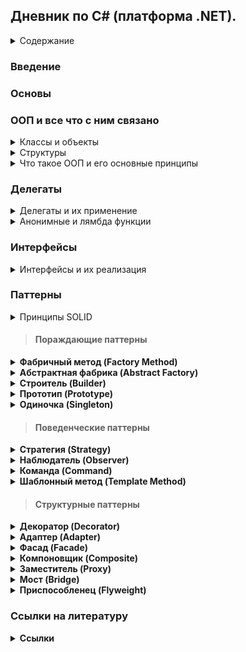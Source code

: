 ## Дневник по C# (платформа .NET).

<details><summary>Содержание</summary>
  
- <details><summary>Документация по C#</summary>
  <ul>
      <li><a href="#введение-в-c">Введение в C#</a></li>
      <li><a href="#основы-программирования">Основы программирования</a></li>
      <li><a href="#ооп-и-все-что-с-ним-связано">ООП и все что с ним связано</a></li>
      <li><a href="#обобщения">Обобщения</a></li>
      <li><a href="#делегаты">Делегаты</a></li>
      <li><a href="#интерфейсы">Интерфейсы</a></li>
      <li><a href="#паттерны">Паттерны</a></li>
      <li><a href="#коллекции">Коллекции</a></li>
      <li><a href="#ссылки-на-литературу">Ссылки на литературу</a></li>
  </ul>
  </details>

</details>

### Введение

### Основы

### ООП и все что с ним связано
<details><summary>Классы и объекты</summary>
Описанием объекта является класс, а объект представляет экземпляр этого класса. Можно еще провести следующую аналогию. У нас у всех есть некоторое представление о человеке, у которого есть имя, возраст, какие-то другие характеристики. То есть некоторый шаблон - этот шаблон можно назвать классом. Конкретное воплощение этого шаблона может отличаться, например, одни люди имеют одно имя, другие - другое имя. И реально существующий человек (фактически экземпляр данного класса) будет представлять объект этого класса.

```csharp
class название_класса
{
    // содержимое класса
}
```
- Поля и методы в классе
```csharp
class Person 
{
    public string name = "Undefined";   // Поле для имени
    public int age;                     // Поле для возвраста
 
    public void Print() // Метод
    {
        Console.WriteLine($"Имя: {name}  Возраст: {age}");
    }
}
```
- Конструкторы
В классе можно реализовать конструкторы котогрые при создании экземпляра класса будут производить какие-нибудь действия.
```csharp
class Person {
    public string name;
    public int age;
    public Person() {
        Console.WriteLine("Создание объекта Person");
        name = "Tom";
        age = 37;
    }
}
```

Так же существуют конструкторы по умолчанию, это такие конструкторы который не принимает никаких параметров.
```csharp
Person tom = new Person();  // создание объекта класса Person
 
// определение класса Person
class Person 
{
    public string name = "Undefined";
    public int age;
 
    public void Print()
    {
        Console.WriteLine($"Имя: {name}  Возраст: {age}");
    }
}
```

- Создание объекта(экземпляра) класса
```csharp
new конструктор_класса(параметры_конструктора);
```

- Обращение к функционалу
```csharp
экземпляр_класса.поле_класса
экземпляр_класса.метод_класса(параметры_метода)
```
```csharp
Person tom = new Person();  // создание объекта класса Person
 
// Получаем значение полей в переменные
string personName = tom.name;
int personAge = tom.age;
Console.WriteLine($"Имя: {personName}  Возраст {personAge}");   // Имя: Undefined  Возраст: 0
 
// устанавливаем новые значения полей
tom.name = "Tom";
tom.age = 37;
 
// обращаемся к методу Print
tom.Print();    // Имя: Tom  Возраст: 37
 
class Person 
{
    public string name = "Undefined";
    public int age;
 
    public void Print()
    {
        Console.WriteLine($"Имя: {name}  Возраст: {age}");
    }
}
```
</details>

<details><summary>Структуры</summary>
Такие типы как например int, double и т.д., по сути являются структурами. Для определения структуры применяется ключевое слово struct  
  
```csharp
struct имя_структуры
{
    // элементы структуры
}
```
  
В структуре как и в классах есть возможность хранить поля, определять методы и т.д.
```csharp
struct Person
{
    public string name;
    public int age;
    public void Print()
    {
        Console.WriteLine($"Имя: {name}  Возраст: {age}");
    }
}
```
Самый важный вопрос **в чем отличие структуры от класса**:
- Структуры являются типом значений и хранятся в стеке, в то время как классы являются ссылочным типом и ссылка на кучу в котогрой хранится класс находится в стеке.
- Структуры не могут наследоваться,т.к. не являются ссылочным типом, в отличии от классов у которых есть возможность наследования.
</details>


<details><summary>Что такое ООП и его основные принципы</summary>

**ООП** — это модель программирования, основными концепциями которой являются понятия объекта и класса. ООП даёт возможность создавать программы, ориентированные на объекты и их взаимодействие между собой, что делает код более организованным, гибким и лёгким в поддержке и модификации.

#### Основные принципы ООП:
1. **Инкапсуляция**  
   Это процесс сокрытия внутренней реализации объекта и предоставления доступа к его данным только через определённые методы или свойства.

Пример:
```csharp
public class Person
{
    private string name;
    public string Name
    {
        get { return name; }
        set { if (!string.IsNullOrEmpty(value)) name = value; }
    }
    private int age;
    public int Age
    {
        get { return age; }
        private set { if (value > 0) age = value; }
    }
    public Person(string name, int age)
    {
        Name = name;
        Age = age;
    }
    public void CelebrateBirthday()
    {
        Age++;
    }
}
```

2. **Наследование**  
   Это механизм, позволяющий создавать новые классы на основе уже существующих. Т.е. новый класс (наследник) может наследовать свойства и методы родительского класса, а также добавлять.

Пример:
```csharp
class Person
{
    public string Name { get; set;}
    public Person(string name)
    {
        Name = name;
    }
    public void Print()
    {
        Console.WriteLine(Name);
    }
}
 
class Employee : Person
{
    public string Company { get; set; }
    public Employee(string name, string company)
        : base(name)
    {
        Company = company;
    }
}
```
Но есть свои ограничения, а именно:  
- Классы множественное наследование, класс может наследоваться только от одного класса.
- При создании производного класса надо учитывать тип доступа к базовому классу - тип доступа к производному классу должен быть таким же, как и у базового класса, или более строгим. То есть, если базовый класс у нас имеет тип доступа internal, то производный класс может иметь тип доступа internal или private, но не public. Однако следует также учитывать, что если базовый и производный класс находятся в разных сборках (проектах), то в этом случае производый класс может наследовать только от класса, который имеет модификатор public.
- Если класс объявлен с модификатором sealed, то от этого класса нельзя наследовать и создавать производные классы.  

3. **Полиморфизм**  
   Это возможность одного метода или оператора иметь несколько форм или реализаций, в зависимости от типа объекта. Таким образом, разные объекты могут использовать одинаковые методы или свойства, но при этом они будут использоваться по-разному.

Пример:
```csharp
// Базовый класс
public class Animal
{
    // Виртуальный метод, который может быть переопределён
    public virtual void Speak()
    {
        Console.WriteLine("Animal makes a sound.");
    }

    // Невиртуальный метод - нельзя переопределить
    public void Eat()
    {
        Console.WriteLine("Animal is eating.");
    }
}

// Производный класс Dog
public class Dog : Animal
{
    // Переопределение виртуального метода
    public override void Speak()
    {
        Console.WriteLine("Dog barks.");
    }
}

// Производный класс Cat
public class Cat : Animal
{
    // Переопределение виртуального метода
    public override void Speak()
    {
        Console.WriteLine("Cat meows.");
    }
}

// Интерфейс
public interface IAnimalActions
{
    void Sleep(); // Метод интерфейса
}

// Производный класс Bird, реализующий интерфейс
public class Bird : Animal, IAnimalActions
{
    public override void Speak()
    {
        Console.WriteLine("Bird chirps.");
    }

    // Реализация метода интерфейса
    public void Sleep()
    {
        Console.WriteLine("Bird is sleeping.");
    }
}
```
4. **Астракция**  
   Это способ выделения общей сущности из множества конкретных объектов. Абстракция позволяет сконцентрироваться на существенных характеристиках объекта, а не на его деталях реализации. Через абстракцию создаются интерфейсы, которые могут быть использованы для обращения к различным объектам.
</details>

### Делегаты

<details><summary>Делегаты и их применение</summary>
Делегаты представляют такие объекты, которые указывают на методы. То есть делегаты - это указатели на методы и с помощью делегатов мы можем вызвать данные методы.

- Инициализация делегата
```csharp
Message mes;            // 2. Создаем переменную делегата
mes = Hello;            // 3. Присваиваем этой переменной адрес метода
mes();                  // 4. Вызываем метод
 
void Hello() => Console.WriteLine("Hello METANIT.COM");
 
delegate void Message(); // 1. Объявляем делегат
```
При этом делегаты необязательно могут указывать только на методы, которые определены в том же классе, где определена переменная делегата. Это могут быть также методы из других классов и структур.
```csharp
Message message1 = Welcome.Print;
Message message2 = new Hello().Display;
 
message1(); // Welcome
message2(); // Привет
 
delegate void Message();
 
class Welcome
{
    public static void Print() => Console.WriteLine("Welcome");
}
class Hello
{
    public void Display() => Console.WriteLine("Привет");
}
```
Рассмотрим определение и применение делегата, который принимает параметры и возвращает результат.
```csharp
Operation operation = Add;      // делегат указывает на метод Add
int result = operation(4, 5);   // фактически Add(4, 5)
Console.WriteLine(result);      // 9
     
operation = Multiply;           // теперь делегат указывает на метод Multiply
result = operation(4, 5);       // фактически Multiply(4, 5)
Console.WriteLine(result);      // 20
 
int Add(int x, int y) => x + y;
 
int Multiply(int x, int y) => x * y;
 
delegate int Operation(int x, int y);
```
Важное замечение, мы не можем присоить (добавить) ссылку на метод если у метода сиогнатура отличная от сигнатуры делегата.
```csharp
delegate void SomeDel(int a, double b); // существует такой делегат
void SomeMethod1(int g, double n) { } // пускай у нас есть такой метод
SomeDel gooddel = SomeMethod1; // в данном случае сигнатура метода и делегата одинаковые
// остальные же методы не соответсвуют сигнатуре 
double SomeMethod2(int g, double n) { return g + n; }
void SomeMethod3(double n, int g) { }
void SomeMethod4(ref int g, double n) { }
void SomeMethod5(out int g, double n) { g = 6; }

```
- Добавление ссылки и удаление ссылкина метод
Добавление ссылки на метод происходит при помощи операции "+=".
```csharp
Message message = Hello;
message += HowAreYou;  // теперь message указывает на два метода
message();              // вызываются оба метода - Hello и HowAreYou
 
void Hello() => Console.WriteLine("Hello");
void HowAreYou() => Console.WriteLine("How are you?");
 
delegate void Message();
```
Удаление ссылки на метод происходит при помощи операции "-=".
При удалении следует учитывать, что если делегат содержит несколько ссылок на один и тот же метод, то операция -= начинает поиск с конца списка вызова делегата и удаляет только первое найденное вхождение.
```csharp
Message? message = Hello; 
message += HowAreYou;
message();  // вызываются все методы из message
message -= HowAreYou;   // удаляем метод HowAreYou
if (message != null) message(); // вызывается метод Hello
```
Важно учесть что список вызовов делегата может быть пустым, в таком случает ему присваивается значение null. Поэтому при вызове делегата лучше сего использовать .Invoke, т.к. он не вызовит исключение, как, например, в следующем случае.

Вызов делегата без использования Invoke
```csharp
Message? mes;
//mes();        // ! Ошибка: делегат равен null
 
Operation? op = Add;
op -= Add;      // делегат op пуст
int n = op(3, 4);       // !Ошибка: делегат равен null
```

Вызов делегата с использованием Invoke
```csharp
Message? mes = null;
mes?.Invoke();        // ошибки нет, делегат просто не вызывается
 
Operation? op = Add;
op -= Add;          // делегат op пуст
int? n = op?.Invoke(3, 4);   // ошибки нет, делегат просто не вызывается, а n = null
```
- Обобщенные делегаты
```csharp
Operation<decimal, int> squareOperation = Square; // в данном случае у нас на выход подается переменная типа decimal, а на вход int
decimal result1 = squareOperation(5); // вызов делегата
Console.WriteLine(result1);  // 25
 
Operation<int, int> doubleOperation = Double; // в данном случае у нас на выход подается переменная типа int, а на вход int
int result2 = doubleOperation(5);
Console.WriteLine(result2);  // 10
 
decimal Square(int n) => n * n;
int Double(int n) => n + n;
 
delegate T Operation<T, K>(K val); // инициализация обощенного делегата который полуает переменную какого-то типа K и возвращает переменную  какого-то типа T 
```
- Использование делегатов в качестве параметров в методах (функциях)
```csharp
DoOperation(5, 4, Add);         // 9
DoOperation(5, 4, Subtract);    // 1
DoOperation(5, 4, Multiply);    // 20
 
void DoOperation(int a, int b, Operation op)
{
    Console.WriteLine(op(a,b));
}
int Add(int x, int y) => x + y;
int Subtract(int x, int y) => x - y;
int Multiply(int x, int y) => x * y;
 
delegate int Operation(int x, int y);
```
Бывают и такие случаи когда нам небходимо возвращать в качестве результата ссылку на метод как в примере ниже.
```csharp
Operation operation = SelectOperation(OperationType.Add);
Console.WriteLine(operation(10, 4));    // 14
 
operation = SelectOperation(OperationType.Subtract);
Console.WriteLine(operation(10, 4));    // 6
 
operation = SelectOperation(OperationType.Multiply);
Console.WriteLine(operation(10, 4));    // 40
 
Operation SelectOperation(OperationType opType)
{
    switch (opType)
    {
        case OperationType.Add: return Add;
        case OperationType.Subtract: return Subtract;
        default: return Multiply;
    }
}
 
int Add(int x, int y) => x + y;
int Subtract(int x, int y) => x - y;
int Multiply(int x, int y) => x * y;
 
enum OperationType
{
    Add, Subtract, Multiply
}
delegate int Operation(int x, int y);
```
</details>

<details><summary>Анонимные и лямбда функции</summary>

1. **Анонимные функции**
  
  С делегатами тесно связаны анонимные методы. Анонимные методы используются для создания экземпляров делегатов.
  
```csharp
MessageHandler handler = delegate (string mes) // анонимная функция
{
    Console.WriteLine(mes); // инструкции
};
handler("hello world!");
 
delegate void MessageHandler(string message); // инициализация делегата
```
Другой пример анонимных методов - передача в качестве аргумента для параметра, который представляет делегат:
```csharp
ShowMessage("hello!", delegate (string mes)
{
    Console.WriteLine(mes);
});
 
static void ShowMessage(string message, MessageHandler handler)
{
    handler(message);
}
 
delegate void MessageHandler(string message);
```
Если анонимный метод использует параметры, то они должны соответствовать параметрам делегата. Если для анонимного метода не требуется параметров, то скобки с параметрами опускаются. При этом даже если делегат принимает несколько параметров, то в анонимном методе можно вовсе опустить параметры. Но лучше так не делать так ка читаемость кода из-за этого падает.
```csharp
MessageHandler handler = delegate
{
    Console.WriteLine("анонимный метод");
};
handler("hello world!");    // анонимный метод
 
delegate void MessageHandler(string message);
```
2. **Лямбда функции**
Экземпляр делегата так же можно инициализировать при помощи лямбда-выражений. Лямбда-выражения представляют собой упрощенную запись анонимных методов, которые  позволяют создать емкие лаконичные методы. 

Синтаксис лямбда выражений выглядит следующим образом
```csharp
(список_параметров) => выражение // '=>' - это и есть лямбда )))
```
- Лямбда-выражения без параметров
В ниже приведенном примере представленна лямбда-функция которая ничего не принимает и просто выводит слово "Hello" в консоль
```csharp
Message hello = () => Console.WriteLine("Hello");
hello();       // Hello
hello();       // Hello
hello();       // Hello
 
delegate void Message();
```
В случае если лямбда-выражению необходимо выполнить несколько операций, то эти операции помещаются в фигурные скобочки.
```csharp
Message hello = () =>
{
    Console.Write("Hello ");
    Console.WriteLine("World");
};
hello();
```
- Лямбда-выражения которые на вход принимают пармаетры
```csharp
Operation sum = (x, y) => Console.WriteLine($"{x} + {y} = {x + y}");
sum(1, 2);       // 1 + 2 = 3
sum(22, 14);    // 22 + 14 = 36
 
delegate void Operation(int x, int y);
```
В случае если мы применяем неявную типизацию (т.е. инициализируем нашу переменную делегата через var), обязательно надо указать тип параметров.

Неправильный вариант записи.
```csharp
var sum = (x, y) => Console.WriteLine($"{x} + {y} = {x + y}");   // ! Ошибка
```
Правильный вариант записи.
```csharp
var sum = (int x, int y) => Console.WriteLine($"{x} + {y} = {x + y}");
sum(1, 2);       // 1 + 2 = 3
sum(22, 14);    // 22 + 14 = 36
```
Так же лямбда-выражение может быть передана в качестве параметра метода
```csharp
int[] integers = { 1, 2, 3, 4, 5, 6, 7, 8, 9 };
 
// найдем сумму чисел больше 5
int result1 = Sum(integers, x => x > 5);
Console.WriteLine(result1); // 30
 
// найдем сумму четных чисел
int result2 = Sum(integers, x => x % 2 == 0);
Console.WriteLine(result2);  //20
 
int Sum(int[] numbers, IsEqual func)
{
    int result = 0;
    foreach (int i in numbers)
    {
        if (func(i))
            result += i;
    }
    return result;
}
 
delegate bool IsEqual(int x);
```
- Лямбда-ввырадения которые возвращают рузультат
```csharp
var sum = (int x, int y) => x + y;
int sumResult = sum(4, 5);                  // 9
Console.WriteLine(sumResult);               // 9
 
Operation multiply = (x, y) => x * y;
int multiplyResult = multiply(4, 5);        // 20
Console.WriteLine(multiplyResult);          // 20
 
delegate int Operation(int x, int y);
```
В случае если несколько выражений то тогда лябда-выражение будет выглядеть так
```csharp
var subtract = (int x, int y) =>
{
    if (x > y) return x - y;
    else return y - x;
};
int result1 = subtract(10, 6);  // 4 
Console.WriteLine(result1);     // 4
 
int result2 = subtract(-10, 6);  // 16
Console.WriteLine(result2);      // 16
```
В случае же если у нас лямбда-выражение возвращается в качестве результата
```csharp
Operation operation = SelectOperation(OperationType.Add);
Console.WriteLine(operation(10, 4));    // 14
 
operation = SelectOperation(OperationType.Subtract);
Console.WriteLine(operation(10, 4));    // 6
 
operation = SelectOperation(OperationType.Multiply);
Console.WriteLine(operation(10, 4));    // 40
 
Operation SelectOperation(OperationType opType)
{
    switch (opType)
    {
        case OperationType.Add: return (x, y) => x + y;
        case OperationType.Subtract: return (x, y) => x - y;
        default: return (x, y) => x * y;
    }
}
enum OperationType
{
    Add, Subtract, Multiply
}
delegate int Operation(int x, int y);
```
- Добавление и удаление действий в лямбда-выражении
Добавление и удаление дейстий происходит аналогично делегатма, т.е. при помощи "+=" и "-="
```csharp
var hello = () => Console.WriteLine("again");
 
var message = () => Console.Write("Ah shit, ");
message += () => Console.WriteLine("here we go "); // добавляем анонимное лямбда-выражение
message += hello;   // добавляем лямбда-выражение из переменной hello
message += Print;   // добавляем метод
 
message(); // вызов лямбды
Console.WriteLine("--------------"); // для разделения вывода
 
message -= Print;   // удаляем метод
message -= hello;   // удаляем лямбда-выражение из переменной hello
 
message?.Invoke();  // на случай, если в message больше нет действий
 
void Print() => Console.WriteLine("Welcome to C#");
```
</details>

### Интерфейсы
<details><summary>Интерфейсы и их реализация</summary>
&nbsp;&nbsp;&nbsp;Интерфейс представляет некое описание типа, набор компонентов, который должен иметь тип данных. И, собственно, мы не можем создавать объекты интерфейса напрямую с помощью конструктора, как например, в классах. В интерфейсе ни у одного из методов не должно быть тела. Это означает, что в интерфейсе вообще не предоставляется никакой реализации. В нем указывается только, что именно следует делать, но не как это делать. Как только интерфейс будет определен, он может быть реализован в любом количестве классов. Кроме того, в одном классе может быть реализовано любое количество интерфейсов. Для реализации интерфейса в классе должны быть предоставлены тела (т.е. конкретные реализации) методов, описанных в этом интерфейсе. Каждому классу предоставляется полная свобода для определения деталей своей собственной реализации интерфейса. Следовательно, один и тот же интерфейс может быть реализован в двух классах по-разному. Тем не менее в каждом из них должен поддерживаться один и тот же набор методов данного интерфейса. А в том коде, где известен такой интерфейс, могут использоваться объекты любого из этих двух классов, поскольку интерфейс для всех этих объектов остается одинаковым. Благодаря поддержке интерфейсов в C# может быть в полной мере реализован главный принцип полиморфизма: один интерфейс — множество методов.

Инициализация интерфейса выглядит следующим образом
```csharp
interface имя{ // Имя интерфеса обязательно должно начинаться с I
    возвращаемый_тип имя_метода_1 (список_параметров);
    возвращаемый_тип имя_метода_2 (список_параметров);
    // ...
    возвращаемый_тип имя_метода_N (список_параметров);
}
```
В объявлении методов интерфейса используются только их возвращаемый_тип и сигнатура. Они, по существу, являются абстрактными методами. Поэтому все методы интерфейса должны быть реализованы в каждом классе, включающем в себя этот интерфейс. В самом же интерфейсе методы неявно считаются открытыми, поэтому доступ к ним не нужно указывать явно.

Интерфейсы не могут содержать члены данных. В них нельзя также определить конструкторы, деструкторы или операторные методы. Но начиная с версии C# 8.0 интерфейсы поддерживают реализацию методов и свойств по умолчанию. 

- Методы по умолчанию

Допустим, у нас есть куча классов, которые реализуют некоторый интерфейс. Если мы добавим в этот интерфейс новый метод, то мы будем обязаны реализовать этот метод во всех классах, применяющих данный интерфейс. Иначе подобные классы просто не будут компилироваться. Теперь вместо реализации метода во всех классах нам достаточно определить его реализацию по умолчанию в интерфейсе. Если класс не реализует метод, будет применяться реализация по умолчанию.
```csharp
IMovable tom = new Person();
Car tesla = new Car();
tom.Move();     // Walking
tesla.Move();   // Driving
interface IMovable
{
    void Move() => Console.WriteLine("Walking");
}
class Person : IMovable { }
class Car : IMovable
{
    public void Move() => Console.WriteLine("Driving");
}
```
- Модификаторы которые можно использовать в интерфейсах
В интерфейсах можно использовать модификаторы public и internal. По умолчанию в интерфейсах определен модификатор public. В версии C# 11 можно определять статические поля, но они обязательно должны иметь модификатор public или internal.
- Пример реализации интерфейса
```csharp
using System;
using System.Collections.Generic;
using System.Linq;
using System.Text;

namespace ConsoleApplication1
{
    // Создаем два интерфейса, описывающих абстрактные методы 
    // арифметических операций и операций Sqrt и Sqr
    public interface IArOperation
    {
        // Определяем набор абстрактных методов
        int Sum();
        int Otr();
        int Prz();
        int Del();
    }

    public interface ISqrSqrt
    {
        int Sqr(int x);
        int Sqrt(int x);
    }

    // Данный класс реализует интерфейс IArOperation
    class A : IArOperation
    {
        int My_x, My_y;

        public int x
        {
            set { My_x = value; }
            get { return My_x; }
        }

        public int y
        {
            set { My_y = value; }
            get { return My_y; }
        }

        public A() { }
        public A(int x, int y)
        {
            this.x = x;
            this.y = y;
        }

        // Реализуем методы интерфейса
        public virtual int Sum()
        {
            return x + y;
        }

        public int Otr()
        {
            return x - y;
        }

        public int Prz()
        {
            return x * y;
        }

        public int Del()
        {
            return x / y;
        }

        // В данном классе так же можно реализовать собственные методы
        public virtual void rewrite()
        {
            Console.WriteLine("Переменная x: {0}\nПеременная y: {1}",x,y);
        }
    }

    // Данный класс унаследован от класса А, но при этом в нем не нужно
    // заново реализовывать интерфейс, но при этом можно переопределить
    // некоторые его методы
    class Aa : A
    {
        public int z;

        public Aa(int z, int x, int y)
            : base(x, y)
        {
            this.z = z;
        }

        // Переопределим метод Sum
        public override int Sum()
        {
            return base.x + base.y + z;
        }

        public override void rewrite()
        {
            base.rewrite();
            Console.WriteLine("Переменная z: " + z);
        }
    }

    // Данный класс унаследован от класса А, и при этом
    // реализует интерфейс ISqrSqrt
    class Ab : A, ISqrSqrt
    {
        public int Sqr(int x)
        {
            return x * x;
        }

        public int Sqrt(int x)
        {
            return (int)Math.Sqrt((double)(x));
        }
    }

    class Program
    {
        static void Main()
        {
            A obj1 = new A(x: 10, y: 12);
            Console.WriteLine("obj1: ");
            obj1.rewrite();
            Console.WriteLine("{0} + {1} = {2}",obj1.x,obj1.y,obj1.Sum());
            Console.WriteLine("{0} * {1} = {2}", obj1.x, obj1.y, obj1.Prz());
            Aa obj2 = new Aa(z: -3, x: 10, y: 14);
            Console.WriteLine("\nobj2: ");
            obj2.rewrite();
            Console.WriteLine("{0} + {1} + {3} = {2}", obj2.x, obj2.y, obj2.Sum(), obj2.z);

            Console.ReadLine();
        }
    }
}
```





</details> 

### Паттерны
<details><summary>Принципы SOLID</summary></details>

> #### Пораждающие паттерны

<details>
  <summary><b>Фабричный метод (Factory Method)</b></summary>

**Фабричный метод** — это паттерн который определяет интерфейс для создания объекта, позволяя подклассам выбирать, какой класс инстанцировать

**Когда применять:** Когда класс не знает заранее, объекты каких типов ему понадобятся, или когда требуется делегировать создание объектов подклассам.

### 🔹 Пример реализации (C#)

```csharp
  using System;
  
  // Абстрактный создатель
  public abstract class Creator {
      // Фабричный метод
      public abstract IProduct FactoryMethod();
      
      // Клиентский метод, использующий продукт
      public void AnOperation() {
          IProduct product = FactoryMethod();
          product.Operation();
      }
  }
  
  // Интерфейс продукта
  public interface IProduct {
      void Operation();
  }
  
  // Конкретный создатель
  public class ConcreteCreator : Creator {
      public override IProduct FactoryMethod() {
          return new ConcreteProduct();
      }
  }
  
  // Конкретный продукт
  public class ConcreteProduct : IProduct {
      public void Operation() {
          Console.WriteLine("ConcreteProduct operation.");
      }
  }
  
  // Класс для демонстрации вызовов
  public class Program {
      public static void Main() {
          Creator creator = new ConcreteCreator();
          creator.AnOperation();
          // Ожидаемый вывод: ConcreteProduct operation.
      }
  }
```

**Объяснение реализации:** Абстрактный класс Creator определяет метод FactoryMethod(), который реализуется в подклассе ConcreteCreator для создания конкретного продукта. Клиентский метод AnOperation() использует продукт, не зная его конкретного типа.

**Плюсы и минусы:**
Плюсы: расширяемость, слабая связь (слабая связь — это принцип, при котором классы менее зависимы друг от друга) между создателем и продуктом.
Минусы: может привести к увеличению количества классов.

</details>

<details>
  <summary><b>Абстрактная фабрика (Abstract Factory)</b></summary>

**Абстрактная фабрика** — паттерн предоставляет интерфейс для создания семейств взаимосвязанных объектов без указания их конкретных классов.

**Когда применять:** При необходимости обеспечить совместимость наборов объектов и сменяемость «семейства» продуктов.

### 🔹 Пример реализации (C#)

```csharp
  using System;

  // Интерфейс фабрики
  public interface IAbstractFactory {
      IProductA CreateProductA();
      IProductB CreateProductB();
  }
  
  // Интерфейсы продуктов
  public interface IProductA {
      void FunctionA();
  }
  public interface IProductB {
      void FunctionB();
  }
  
  // Конкретная фабрика
  public class ConcreteFactory1 : IAbstractFactory {
      public IProductA CreateProductA() {
          return new ProductA1();
      }
      public IProductB CreateProductB() {
          return new ProductB1();
      }
  }
  
  // Конкретные продукты
  public class ProductA1 : IProductA {
      public void FunctionA() {
          Console.WriteLine("ProductA1 function.");
      }
  }
  public class ProductB1 : IProductB {
      public void FunctionB() {
          Console.WriteLine("ProductB1 function.");
      }
  }
  
  // Класс для демонстрации вызовов
  public class Program {
      public static void Main() {
          IAbstractFactory factory = new ConcreteFactory1();
          IProductA productA = factory.CreateProductA();
          IProductB productB = factory.CreateProductB();
          productA.FunctionA(); // Ожидаемый вывод: ProductA1 function.
          productB.FunctionB(); // Ожидаемый вывод: ProductB1 function.
      }
  }

```
**Объяснение реализации:** Интерфейс IAbstractFactory задаёт методы создания различных продуктов. Каждая конкретная фабрика (например, ConcreteFactory1) создаёт набор продуктов, гарантируя их совместимость.

**Плюсы и минусы:**

Плюсы: гарантированная совместимость продуктов, лёгкая смена семейств.

Минусы: усложнение кода при добавлении новых типов продуктов.

</details>


<details>
  <summary><b>Строитель (Builder)</b></summary>
  
**Строитель** — это паттерн который разделяет процесс конструирования сложного объекта и его представление, позволяя создавать разные представления, используя один и тот же процесс.

**Когда применять:** Когда создание объекта требует выполнения ряда шагов, и разные реализации могут создавать объекты с различной структурой.

### 🔹 Пример реализации (C#)

```csharp
  using System;
  using System.Collections.Generic;
  
  // Продукт – сложный объект
  public class Product {
      public List<string> Parts = new List<string>();
      public void Show() {
          Console.WriteLine(string.Join(", ", Parts));
      }
  }
  
  // Абстрактный строитель (задает поля)
  public abstract class Builder {
      protected Product product = new Product();
      public abstract void BuildPartA();
      public abstract void BuildPartB();
      public Product GetProduct() {
          return product;
      }
  }
  
  // Конкретный строитель (реализует интерфейс как ему надо)
  public class ConcreteBuilder : Builder {
      public override void BuildPartA() {
          product.Parts.Add("PartA");
      }
      public override void BuildPartB() {
          product.Parts.Add("PartB");
      }
  }
  
  // Директор, управляющий процессом строительства (реализует логику заданную строителем)
  public class Director {
      public void Construct(Builder builder) {
          builder.BuildPartA();
          builder.BuildPartB();
      }
  }
  
  // Класс для демонстрации вызовов
  public class Program {
      public static void Main() {
          Builder builder = new ConcreteBuilder();
          Director director = new Director();
          director.Construct(builder);
          Product product = builder.GetProduct();
          product.Show(); // Ожидаемый вывод: PartA, PartB
      }
  }

```

**Объяснение реализации:** Строитель инкапсулирует пошаговый процесс создания объекта. Директор управляет процессом, а конкретный строитель определяет детали сборки.

**Плюсы и минусы:**

Плюсы: гибкость создания, изоляция процесса конструирования.

Минусы: добавление дополнительных классов, усложнение структуры.
</details>

<details>
  <summary><b>Прототип (Prototype)</summary>

**Прототип** — это паттерн который создает объекты, копируя существующий экземпляр-прототип вместо создания нового с нуля.

**Когда применять:** Когда создание объекта затратно, и можно склонировать уже существующий экземпляр.

### 🔹 Пример реализации (C#)

```csharp
using System;

// Абстрактный прототип
public abstract class Prototype {
    public abstract Prototype Clone();
}

// Конкретный прототип
public class ConcretePrototype : Prototype {
    public int Field;
    public override Prototype Clone() {
        // Используем поверхностное копирование
        return (Prototype)this.MemberwiseClone();
    }
}

// Класс для демонстрации вызовов
public class Program {
    public static void Main() {
        ConcretePrototype prototype1 = new ConcretePrototype() { Field = 42 };
        ConcretePrototype prototype2 = (ConcretePrototype)prototype1.Clone();
        Console.WriteLine(prototype2.Field); // Ожидаемый вывод: 42
    }
}
```

**Объяснение реализации:** Метод Clone() выполняет копирование объекта (обычно поверхностное). Это позволяет быстро создавать новые объекты с тем же состоянием.

**Плюсы и минусы:** 

Плюсы: упрощённое создание, уменьшение зависимости от классов.

Минусы: сложности с глубоким копированием, проблемы при наличии ссылок на внешние объекты.

</details>

<details>
  <summary><b>Одиночка (Singleton)</b></summary>
  
**Одиночка** — это паттерн который гарантирует, что у класса есть только один экземпляр, и предоставляет к нему глобальную точку доступа.

**Когда применять:** Когда нужен единственный объект (например, для управления общими ресурсами или конфигурацией).

### 🔹 Пример реализации (C#)

```csharp
/// <summary>
/// База данных разделов. Реализация паттерна Singleton.
/// </summary>
public class SectionDatabase
{
        /// <summary>
        /// База данных разделов.
        /// </summary>
        private static SectionDatabase Database = null;

        /// <summary>
        /// Заблокированный объект.
        /// Служит для синхронизации потоков.
        /// </summary>
        private static object LockObject = new object(); 

        /// <summary>
        /// Список разделов.
        /// </summary>
        private List<Section> _sectionsList;

        /// <summary>
        /// Создает хранилище данных разделов.
        /// </summary>
        protected SectionDatabase()
        {
        }
	
        /// <summary>
        /// Инициализация хранилища данных разделов.
        /// </summary>
        /// <returns>Хранилище данных разделов.</returns>
        public static SectionDatabase Initialize()
        {
            if (Database == null)
            {
                lock (LockObject)
                {
                    if (Database == null)
                    {
                        Database = new SectionDatabase();
                    }
                }
            }

            return Database;
        }
}
```

**Объяснение реализации:**  

В данном классе создаем статическое поле, имеющее тот же тип, что и сам класс: SectionDatabase. По умолчанию он будет равен null, так как еще ни разу не был создан экземпляр данного класса.

Создаем заблокированный объект, который мы будем использовать для синхронизации. Это означает, что в критическую область кода потоки будут заходить по очереди.

Создаем список разделов, в который мы будем добавлять созданные разделы.
Создаем защищенный конструктор. Это необходимо для того, чтобы у нас не было возможности вызвать публичный конструктор, так как в этом случае мы не сможем контролировать количество созданных экземпляров класса SectionDatabase.

Добавляем публичный метод Initialize. Его назначение - инициализировать объект базы данных, а также проверять: если объект базы данных уже был создан, то необходимо возврать уже ранее созданный экземпляр. Также не забываем про использование синхронизации для критической секции.


**Плюсы и минусы:** 

Преимущества паттерна Singleton: класс гарантированно имеет только один экземпляр и не более, у нас есть точка доступа к единственному экземпляру (в нашем случае это метод Initialize).

Недостатки: нарушение принципа единой ответственности (Single Responsibility Principle), требуется особая обработка в многопоточной среде.

</details>


> #### Поведенческие паттерны

<details>
  <summary><b>Стратегия (Strategy)</b></summary>

**Стратегия** — это поведенческий шаблон проектирования, который определяет семейство алгоритмов, инкапсулирует каждый из них и делает их взаимозаменяемыми.

**Когда применять:** Когда необходимо выбирать алгоритм поведения во время выполнения.

### 🔹 Пример реализации (C#)

```csharp
// Интерфейс стратегии
public interface IStrategy {
    void Execute();
}

public class ConcreteStrategyA : IStrategy {
    public void Execute() {
        Console.WriteLine("Strategy A executed.");
    }
}

// Контекст, использующий стратегию
public class Context {
    private IStrategy strategy;
    public Context(IStrategy strategy) {
        this.strategy = strategy;
    }
    public void SetStrategy(IStrategy strategy) {
        this.strategy = strategy;
    }
    public void ExecuteStrategy() {
        strategy.Execute();
    }
}

```
**Объяснение реализации:** Контекст делегирует выполнение алгоритма объекту-стратегии. Замена стратегии происходит без изменения контекста.

**Плюсы и минусы:**

Плюсы: гибкость, расширяемость, простота замены алгоритмов.

Минусы: клиент должен знать о различных стратегиях.
</details>

<details>
  <summary><b>Наблюдатель (Observer)</b></summary>

**Наблюдатель** — это поведенческий шаблон проектирования, который определяет зависимость «один ко многим», позволяя объекту оповещать наблюдателей об изменениях своего состояния.

**Когда применять:** Когда изменение одного объекта должно автоматически отражаться в других.

### 🔹 Пример реализации (C#)

```csharp
using System;
using System.Collections.Generic;

// Интерфейс наблюдателя
public interface IObserver {
    void Update(string message);
}

public class ConcreteObserver : IObserver {
    public void Update(string message) {
        Console.WriteLine("Received: " + message);
    }
}

// Субъект, который отслеживает изменения
public class Subject {
    private List<IObserver> observers = new List<IObserver>();
    public void Attach(IObserver observer) {
        observers.Add(observer);
    }
    public void Detach(IObserver observer) {
        observers.Remove(observer);
    }
    public void Notify(string message) {
        foreach (var observer in observers)
            observer.Update(message);
    }
}

// Класс для демонстрации вызовов
public class Program {
    public static void Main() {
        Subject subject = new Subject();
        IObserver observer = new ConcreteObserver();
        subject.Attach(observer);
        subject.Notify("Hello Observers");
        // Ожидаемый вывод: Received: Hello Observers
    }
}
```
**Объяснение реализации:** Субъект хранит список наблюдателей и оповещает их при изменении состояния. Наблюдатели реализуют метод Update() для получения уведомлений.

**Плюсы и минусы:**

Плюсы: слабая связь между субъектом и наблюдателями, динамическое добавление/удаление.

Минусы: возможны утечки памяти, если наблюдатели не отписываются.
</details>

<details>
  <summary><b>Команда (Command)</b></summary>

**Команда** — это поведенческий шаблон проектирования, который инкапсулирует запрос как объект, позволяя параметризовать объекты, ставить запросы в очередь и поддерживать отмену операций.

**Когда применять:** Когда нужно отделить инициатора команды от её исполнителя, а также реализовать логирование, отложенное выполнение или отмену действий.

### 🔹 Пример реализации (C#)

```csharp
using System;

// Интерфейс команды
public interface ICommand {
    void Execute();
}

// Конкретная команда
public class ConcreteCommand : ICommand {
    private Receiver receiver;
    public ConcreteCommand(Receiver receiver) {
        this.receiver = receiver;
    }
    public void Execute() {
        receiver.Action();
    }
}

// Получатель, выполняющий действие
public class Receiver {
    public void Action() {
        Console.WriteLine("Receiver action performed.");
    }
}

// Инициатор команды
public class Invoker {
    private ICommand command;
    public void SetCommand(ICommand command) {
        this.command = command;
    }
    public void Invoke() {
        command.Execute();
    }
}

// Класс для демонстрации вызовов
public class Program {
    public static void Main() {
        Receiver receiver = new Receiver();
        ICommand command = new ConcreteCommand(receiver);
        Invoker invoker = new Invoker();
        invoker.SetCommand(command);
        invoker.Invoke();
        // Ожидаемый вывод: Receiver action performed.
    }
}
```
**Объяснение реализации:** Команда инкапсулирует действие и хранит ссылку на объект-получатель. Инициатор (Invoker) вызывает команду, не зная деталей выполнения.

**Плюсы и минусы:**

Плюсы: слабая связь между объектами, возможность отмены/повтора операций.

Минусы: увеличение количества классов, усложнение кода.
</details>

<details>
  <summary><b>Шаблонный метод (Template Method)</b></summary>

**Шаблонный метод** — это поведенческий шаблон проектирования, который определяет основу алгоритма, позволяя подклассам переопределять отдельные шаги без изменения структуры алгоритма.

**Когда применять:** Если алгоритм имеет фиксированную структуру, но отдельные шаги могут меняться.

### 🔹 Пример реализации (C#)

```csharp
/using System;

// Абстрактный класс с шаблонным методом
public abstract class AbstractClass {
    public void TemplateMethod() {
        PrimitiveOperation1();
        PrimitiveOperation2();
    }
    protected abstract void PrimitiveOperation1();
    protected abstract void PrimitiveOperation2();
}

// Конкретная реализация
public class ConcreteClass : AbstractClass {
    protected override void PrimitiveOperation1() {
        Console.WriteLine("Operation 1");
    }
    protected override void PrimitiveOperation2() {
        Console.WriteLine("Operation 2");
    }
}

// Класс для демонстрации вызовов
public class Program {
    public static void Main() {
        AbstractClass instance = new ConcreteClass();
        instance.TemplateMethod();
        // Ожидаемый вывод:
        // Operation 1
        // Operation 2
    }
}
```
**Объяснение реализации:** Базовый класс задаёт «скелет» алгоритма, а подклассы реализуют конкретные шаги, позволяя переиспользовать общую логику.

**Плюсы и минусы:**

Плюсы: повторное использование кода, единая структура алгоритма.

Минусы: ограниченная гибкость, если требуется динамически менять последовательность шагов.
</details>

> #### Структурные паттерны

<details>
  <summary><b>Декоратор (Decorator)</b></summary>

**Декоратор** — это структурный шаблон проектирования, который динамически добавляет объекту новые обязанности, оборачивая его в класс-декоратор.

**Когда применять:** Когда нужно добавить или изменить поведение отдельного объекта без влияния на другие экземпляры.

### 🔹 Пример реализации (C#)

```csharp
using System;

// Базовый интерфейс компоента
public interface IComponent {
    void Operation();
}

// Конкретный компонент
public class ConcreteComponent : IComponent {
    public void Operation() {
        Console.WriteLine("ConcreteComponent operation.");
    }
}

// Базовый декоратор
public class Decorator : IComponent {
    protected IComponent component;
    public Decorator(IComponent component) {
        this.component = component;
    }
    public virtual void Operation() {
        component.Operation();
    }
}

// Конкретный декоратор, добавляющий поведение
public class ConcreteDecorator : Decorator {
    public ConcreteDecorator(IComponent component) : base(component) { }
    public override void Operation() {
        base.Operation();
        Console.WriteLine("Additional behavior.");
    }
}

// Класс для демонстрации вызовов
public class Program {
    public static void Main() {
        IComponent component = new ConcreteComponent(); // Конкретный объект который модифицируем
        IComponent decorated = new ConcreteDecorator(component); // Декоратор который модифицирует конкретный объект
        decorated.Operation();
        // Ожидаемый вывод:
        // ConcreteComponent operation.
        // Additional behavior.
    }
}

```

**Объяснение реализации:** Декоратор оборачивает оригинальный компонент, вызывая его метод и добавляя дополнительное поведение.

**Плюсы и минусы:**

Плюсы: гибкое расширение функционала, соблюдение принципа единой ответственности.

Минусы: может привести к большому количеству мелких классов, усложняя отладку.


</details>

<details>
  <summary><b>Адаптер (Adapter)</b></summary>

**Адаптер** — это структурный шаблон проектирования, который преобразует интерфейс одного класса в интерфейс, ожидаемый клиентом.

**Когда применять:** При необходимости интеграции классов с несовместимыми интерфейсами.

### 🔹 Пример реализации (C#)

```csharp
using System;

// Целевой интерфейс
public interface ITarget {
    void Request();
}

// Существующий класс с несовместимым интерфейсом
public class Adaptee {
    public void SpecificRequest() {
        Console.WriteLine("Specific request.");
    }
}

// Адаптер, преобразующий интерфейс
public class Adapter : ITarget {
    private Adaptee adaptee;
    public Adapter(Adaptee adaptee) {
        this.adaptee = adaptee;
    }
    public void Request() {
        adaptee.SpecificRequest();
    }
}

// Класс для демонстрации вызовов
public class Program {
    public static void Main() {
        Adaptee adaptee = new Adaptee();
        ITarget target = new Adapter(adaptee);
        target.Request(); // Ожидаемый вывод: Specific request.
    }
}
```
**Объяснение реализации:** Адаптер реализует целевой интерфейс, внутри вызывая методы адаптируемого класса, обеспечивая совместимость.

**Плюсы и минусы:**

Плюсы: позволяет повторно использовать существующий код, не изменяя его.

Минусы: добавляет дополнительный уровень абстракции.

</details>

<details>
  <summary><b>Фасад (Facade)</b></summary>

**Фасад** — это структурный шаблон проектирования, который предоставляет упрощённый интерфейс к сложной подсистеме.

**Когда применять:** Для упрощения работы с комплексными системами, скрывая детали реализации.

### 🔹 Пример реализации (C#)

```csharp
using System;

// Подсистема A
public class SubsystemA {
    public void OperationA() {
        Console.WriteLine("SubsystemA operation.");
    }
}

// Подсистема B
public class SubsystemB {
    public void OperationB() {
        Console.WriteLine("SubsystemB operation.");
    }
}

// Фасад, объединяющий операции подсистем
public class Facade {
    private SubsystemA subsystemA = new SubsystemA();
    private SubsystemB subsystemB = new SubsystemB();
    public void Operation() {
        subsystemA.OperationA();
        subsystemB.OperationB();
    }
}

// Класс для демонстрации вызовов
public class Program {
    public static void Main() {
        Facade facade = new Facade();
        facade.Operation();
        // Ожидаемый вывод:
        // SubsystemA operation.
        // SubsystemB operation.
    }
}
```
**Объяснение реализации:** Фасад инкапсулирует вызовы нескольких классов-подсистем, предоставляя единый метод для клиента.

**Плюсы и минусы:**

Плюсы: упрощение интерфейса, снижение связанности.

Минусы: может скрыть полезный функционал подсистем для опытных пользователей.

</details>

<details>
  <summary><b>Компоновщик (Composite)</b></summary>

**Компоновщик** — это структурный шаблон проектирования, который объединяет объекты в древовидные структуры для представления иерархий «часть-целое», позволяя работать с отдельными объектами и их группами единообразно.

**Когда применять:** Когда требуется представление сложных иерархий, где клиенту нужно работать с отдельными элементами и группами одинаково.
### 🔹 Пример реализации (C#)

```csharpusing System;
using System.Collections.Generic;

// Абстрактный компонент
public abstract class Component {
    public abstract void Operation();
}

// Лист – конечный элемент
public class Leaf : Component {
    public override void Operation() {
        Console.WriteLine("Leaf operation.");
    }
}

// Композит – контейнер компонентов
public class Composite : Component {
    private List<Component> children = new List<Component>();
    public void Add(Component component) {
        children.Add(component);
    }
    public void Remove(Component component) {
        children.Remove(component);
    }
    public override void Operation() {
        foreach (var child in children)
            child.Operation();
    }
}

// Класс для демонстрации вызовов
public class Program {
    public static void Main() {
        Composite root = new Composite();
        root.Add(new Leaf());
        
        Composite branch = new Composite();
        branch.Add(new Leaf());
        branch.Add(new Leaf());
        
        root.Add(branch);
        root.Operation();
        // Ожидаемый вывод: несколько строк "Leaf operation." в зависимости от иерархии.
    }
}
```
**Объяснение реализации:** Композит содержит коллекцию компонентов (листьев или других композитов) и делегирует им вызов операций, позволяя клиенту работать с иерархией как с единым объектом.

**Плюсы и минусы:**

Плюсы: единообразный интерфейс для всех элементов, гибкость в организации структуры.

Минусы: усложнение модели, если листья и композиты сильно различаются по функционалу.
</details>

<details>
  <summary><b>Заместитель (Proxy)</b></summary>

**Заместитель** — это структурный шаблон проектирования, который представляет собой объект-заместитель, контролирующий доступ к другому объекту.

**Когда применять:** Когда нужно управлять доступом, отложенной инициализацией или логированием вызовов к реальному объекту.

### 🔹 Пример реализации (C#)

```csharpusing System;

// Интерфейс субъекта
public interface ISubject {
    void Request();
}

// Реальный субъект
public class RealSubject : ISubject {
    public void Request() {
        Console.WriteLine("RealSubject request.");
    }
}

// Заместитель, контролирующий доступ
public class Proxy : ISubject {
    private RealSubject realSubject;
    public void Request() {
        if (realSubject == null)
            realSubject = new RealSubject();
        Console.WriteLine("Proxy controlling access.");
        realSubject.Request();
    }
}

// Класс для демонстрации вызовов
public class Program {
    public static void Main() {
        ISubject proxy = new Proxy();
        proxy.Request();
        // Ожидаемый вывод:
        // Proxy controlling access.
        // RealSubject request.
    }
}
```
**Объяснение реализации:** Класс Proxy реализует тот же интерфейс, что и реальный объект, и добавляет дополнительную логику (например, отложенную инициализацию).

**Плюсы и минусы:**

Плюсы: контроль доступа, возможность кэширования или логирования вызовов.

Минусы: дополнительный уровень абстракции, потенциальное снижение производительности.

</details>

<details>
  <summary><b>Мост (Bridge)</b></summary>

**Мост** — это структурный шаблон проектирования, который разделяет абстракцию и её реализацию, позволяя им развиваться независимо.

**Когда применять:** Когда необходимо разделить абстрактные и конкретные реализации, особенно если их независимое развитие возможно по двум осям.

### 🔹 Пример реализации (C#)

```csharp
using System;
// Интерфейс реализации
public interface IImplementor {
    void OperationImpl();
}

public class ConcreteImplementorA : IImplementor {
    public void OperationImpl() {
        Console.WriteLine("ConcreteImplementorA operation.");
    }
}

// Абстракция, использующая реализацию
public abstract class Abstraction {
    protected IImplementor implementor;
    public Abstraction(IImplementor implementor) {
        this.implementor = implementor;
    }
    public abstract void Operation();
}

public class RefinedAbstraction : Abstraction {
    public RefinedAbstraction(IImplementor implementor) : base(implementor) { }
    public override void Operation() {
        implementor.OperationImpl();
    }
}

// Класс для демонстрации вызовов
public class Program {
    public static void Main() {
        IImplementor implementor = new ConcreteImplementorA();
        Abstraction abstraction = new RefinedAbstraction(implementor);
        abstraction.Operation();
        // Ожидаемый вывод: ConcreteImplementorA operation.
    }
}
```
**Объяснение реализации:** Абстракция делегирует выполнение методов объекту-реализации. Это позволяет менять как абстракцию, так и реализацию независимо друг от друга.

**Плюсы и минусы:**

Плюсы: гибкость, снижение связности, независимое расширение обеих сторон.

Минусы: усложнение архитектуры, может быть избыточным для простых систем.

</details>

<details>
  <summary><b>Приспособленец (Flyweight)</b></summary>

**Приспособленец** — это структурный шаблон проектирования, который позволяет эффективно использовать память, разделяя общие данные между множеством мелких объектов.

**Когда применять:** Когда в системе требуется большое количество объектов, многие из которых имеют общие части состояния.

### 🔹 Пример реализации (C#)

```csharpusing System;
using System;
using System.Collections.Generic;

// Приспособленец с внутренним (общим) состоянием
public class Flyweight {
    private string intrinsicState;
    public Flyweight(string intrinsicState) {
        this.intrinsicState = intrinsicState;
    }
    public void Operation(string extrinsicState) {
        Console.WriteLine("Intrinsic: " + intrinsicState + ", Extrinsic: " + extrinsicState);
    }
}

// Фабрика приспособленцев
public class FlyweightFactory {
    private Dictionary<string, Flyweight> flyweights = new Dictionary<string, Flyweight>();
    public Flyweight GetFlyweight(string key) {
        if (!flyweights.ContainsKey(key))
            flyweights[key] = new Flyweight(key);
        return flyweights[key];
    }
}

// Класс для демонстрации вызовов
public class Program {
    public static void Main() {
        FlyweightFactory factory = new FlyweightFactory();
        Flyweight fly1 = factory.GetFlyweight("SharedState");
        fly1.Operation("Unique1");
        Flyweight fly2 = factory.GetFlyweight("SharedState");
        fly2.Operation("Unique2");
        // Ожидаемый вывод:
        // Intrinsic: SharedState, Extrinsic: Unique1
        // Intrinsic: SharedState, Extrinsic: Unique2
    }
}
```
**Объяснение реализации:** Фабрика создаёт или возвращает уже существующий объект с нужным внутренним состоянием. Внешнее состояние передаётся методам объекта, позволяя разделять данные.

**Плюсы и минусы:**

Плюсы: значительное сокращение потребления памяти, особенно при большом количестве объектов.

Минусы: усложнение логики за счёт разделения состояния, повышенная зависимость от корректного разделения внутреннего и внешнего состояния.

</details>

### Ссылки на литературу
<details><summary>Ссылки</summary>  
Ссылки на литературу которая была использоана при написании данного конспекта:  

- [Метанит.com — Руководство по C#](https://metanit.com/sharp/tutorial/)
- [Вопросы для подготовки к собеседованию по C#](https://github.com/vadsemenov/CSharp-job-questions?tab=readme-ov-file#------------------------------------------c-------------net--------------------------------------------junior-middle)
- [Делегаты и Лямбда выражения в C#](https://habr.com/ru/articles/329886/)
- [Документация по C#](https://professorweb.ru/my/csharp/charp_theory/level1/infocsharp.php)
- [Паттерны C#](https://github.com/stacenko-developer/Patterns?tab=readme-ov-file#Структурные-паттерны)
</details>


